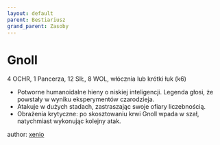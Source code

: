 ```yaml
---
layout: default
parent: Bestiariusz
grand_parent: Zasoby
---
```


# Gnoll

4 OCHR, 1 Pancerza, 12 SIŁ, 8 WOL, włócznia lub krótki łuk (k6)  

- Potworne humanoidalne hieny o niskiej inteligencji. Legenda głosi, że powstały w wyniku eksperymentów czarodzieja.  
- Atakuje w dużych stadach, zastraszając swoje ofiary liczebnością.  
- Obrażenia krytyczne: po skosztowaniu krwi Gnoll wpada w szał, natychmiast wykonując kolejny atak.  

author: [xenio](https://xenioinabottle.blogspot.com)
